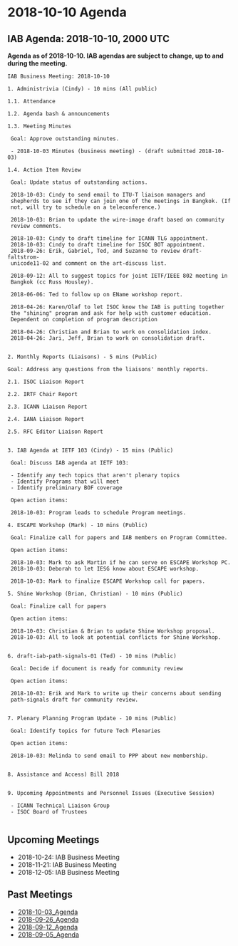 




2018-10-10 Agenda
=================





IAB Agenda: 2018-10-10, 2000 UTC
--------------------------------


**Agenda as of 2018-10-10. IAB agendas are subject to change, up to and during the meeting.**




```
IAB Business Meeting: 2018-10-10

1. Administrivia (Cindy) - 10 mins (All public)

1.1. Attendance

1.2. Agenda bash & announcements

1.3. Meeting Minutes 

 Goal: Approve outstanding minutes. 

 - 2018-10-03 Minutes (business meeting) - (draft submitted 2018-10-03)

1.4. Action Item Review 

 Goal: Update status of outstanding actions.

 2018-10-03: Cindy to send email to ITU-T liaison managers and 
 shepherds to see if they can join one of the meetings in Bangkok. (If 
 not, will try to schedule on a teleconference.)	
		
 2018-10-03: Brian to update the wire-image draft based on community 
 review comments. 		
				
 2018-10-03: Cindy to draft timeline for ICANN TLG appointment. 		
 2018-10-03: Cindy to draft timeline for ISOC BOT appointment. 		
 2018-09-26: Erik, Gabriel, Ted, and Suzanne to review draft-faltstrom-
 unicode11-02 and comment on the art-discuss list. 

 2018-09-12: All to suggest topics for joint IETF/IEEE 802 meeting in 
 Bangkok (cc Russ Housley). 		

 2018-06-06: Ted to follow up on EName workshop report. 		

 2018-04-26: Karen/Olaf to let ISOC know the IAB is putting together 
 the "shining" program and ask for help with customer education. 	
 Dependent on completion of program description 	

 2018-04-26: Christian and Brian to work on consolidation index. 		
 2018-04-26: Jari, Jeff, Brian to work on consolidation draft. 


2. Monthly Reports (Liaisons) - 5 mins (Public)

Goal: Address any questions from the liaisons' monthly reports.

2.1. ISOC Liaison Report 

2.2. IRTF Chair Report

2.3. ICANN Liaison Report 

2.4. IANA Liaison Report

2.5. RFC Editor Liaison Report 


3. IAB Agenda at IETF 103 (Cindy) - 15 mins (Public)

 Goal: Discuss IAB agenda at IETF 103:

 - Identify any tech topics that aren't plenary topics
 - Identify Programs that will meet
 - Identify preliminary BOF coverage

 Open action items:

 2018-10-03: Program leads to schedule Program meetings. 

4. ESCAPE Workshop (Mark) - 10 mins (Public)

 Goal: Finalize call for papers and IAB members on Program Committee.

 Open action items:

 2018-10-03: Mark to ask Martin if he can serve on ESCAPE Workshop PC. 		
 2018-10-03: Deborah to let IESG know about ESCAPE workshop. 		

 2018-10-03: Mark to finalize ESCAPE Workshop call for papers. 

5. Shine Workshop (Brian, Christian) - 10 mins (Public)

 Goal: Finalize call for papers

 Open action items:

 2018-10-03: Christian & Brian to update Shine Workshop proposal. 		
 2018-10-03: All to look at potential conflicts for Shine Workshop. 


6. draft-iab-path-signals-01 (Ted) - 10 mins (Public)

 Goal: Decide if document is ready for community review

 Open action items:

 2018-10-03: Erik and Mark to write up their concerns about sending 
 path-signals draft for community review. 	


7. Plenary Planning Program Update - 10 mins (Public)

 Goal: Identify topics for future Tech Plenaries

 Open action items:

 2018-10-03: Melinda to send email to PPP about new membership. 


8. Assistance and Access) Bill 2018


9. Upcoming Appointments and Personnel Issues (Executive Session)

 - ICANN Technical Liaison Group
 - ISOC Board of Trustees


```

Upcoming Meetings
-----------------


* 2018-10-24: IAB Business Meeting
* 2018-11-21: IAB Business Meeting
* 2018-12-05: IAB Business Meeting


Past Meetings
-------------


* [2018-10-03\_Agenda](/wiki/index.php/2018-10-03_Agenda "2018-10-03 Agenda")
* [2018-09-26\_Agenda](/wiki/index.php/2018-09-26_Agenda "2018-09-26 Agenda")
* [2018-09-12\_Agenda](/wiki/index.php/2018-09-12_Agenda "2018-09-12 Agenda")
* [2018-09-05\_Agenda](/wiki/index.php/2018-09-05_Agenda "2018-09-05 Agenda")









